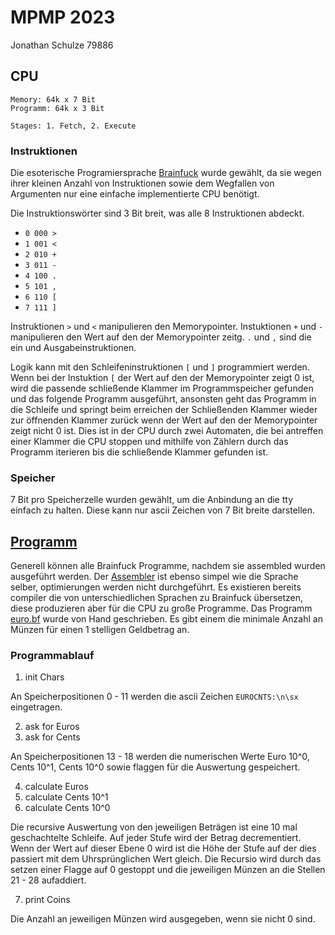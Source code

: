 # MPMP 2023
Jonathan Schulze 79886

## CPU

```
Memory: 64k x 7 Bit
Programm: 64k x 3 Bit

Stages: 1. Fetch, 2. Execute
```

### Instruktionen

Die esoterische Programiersprache [Brainfuck](https://de.wikipedia.org/wiki/Brainfuck) wurde gewählt, da sie wegen ihrer kleinen Anzahl von Instruktionen sowie dem Wegfallen von Argumenten nur eine einfache implementierte CPU benötigt. 

Die Instruktionswörter sind 3 Bit breit, was alle 8 Instruktionen abdeckt. 

- `0 000 >`
- `1 001 <`
- `2 010 +`
- `3 011 -`
- `4 100 .`
- `5 101 ,`
- `6 110 [`
- `7 111 ]`

Instruktionen `>` und `<` manipulieren den Memorypointer. Instuktionen `+` und `-` manipulieren den Wert auf den der Memorypointer zeitg. `.` und `,` sind die ein und Ausgabeinstruktionen. 

Logik kann mit den Schleifeninstruktionen `[` und `]` programmiert werden. Wenn bei der Instuktion `[` der Wert auf den der Memorypointer zeigt 0 ist, wird die passende schließende Klammer im Programmspeicher gefunden und das folgende Programm ausgeführt, ansonsten geht das Programm in die Schleife und springt beim erreichen der Schließenden Klammer wieder zur öffnenden Klammer zurück wenn der Wert auf den der Memorypointer zeigt nicht 0 ist. Dies ist in der CPU durch zwei Automaten, die bei antreffen einer Klammer die CPU stoppen und mithilfe von Zählern durch das Programm iterieren bis die schließende Klammer gefunden ist.

### Speicher

7 Bit pro Speicherzelle wurden gewählt, um die Anbindung an die tty einfach zu halten. Diese kann nur ascii Zeichen von 7 Bit breite darstellen.


## [Programm](programms/euro.bf)

Generell können alle Brainfuck Programme, nachdem sie assembled wurden ausgeführt werden. Der [Assembler](asm.py) ist ebenso simpel wie die Sprache selber, optimierungen werden nicht durchgeführt.
Es existieren bereits compiler die von unterschiedlichen Sprachen zu Brainfuck übersetzen, diese produzieren aber für die CPU zu große Programme. Das Programm [euro.bf](programms/euro.bf) wurde von Hand geschrieben. Es gibt einem die minimale Anzahl an Münzen für einen 1 stelligen Geldbetrag an.

### Programmablauf


1. init Chars

An Speicherpositionen 0 - 11 werden die ascii Zeichen `EUROCNTS:\n\sx` eingetragen.

2. ask for Euros
3. ask for Cents

An Speicherpositionen 13 - 18 werden die numerischen Werte Euro 10^0, Cents 10^1, Cents 10^0 sowie flaggen für die Auswertung gespeichert.

4. calculate Euros
5. calculate Cents 10^1
6. calculate Cents 10^0

Die recursive Auswertung von den jeweiligen Beträgen ist eine 10 mal geschachtelte Schleife. Auf jeder Stufe wird der Betrag decrementiert. Wenn der Wert auf dieser Ebene 0 wird ist die Höhe der Stufe auf der dies passiert mit dem Uhrsprünglichen Wert gleich. Die Recursio wird durch das setzen einer Flagge auf 0 gestoppt und die jeweiligen Münzen an die Stellen 21 - 28 aufaddiert.

7. print Coins

Die Anzahl an jeweiligen Münzen wird ausgegeben, wenn sie nicht 0 sind.


